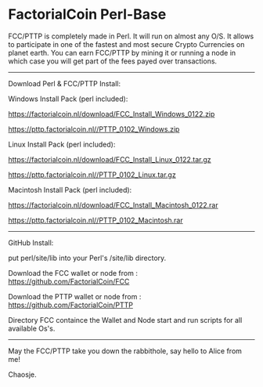 # FactorialCoin Perl-Base

FCC/PTTP is completely made in Perl. It will run on almost any O/S.
It allows to participate in one of the fastest and most secure Crypto Currencies on planet earth.
You can earn FCC/PTTP by mining it or running a node in which case you will get part of the fees payed over transactions.

<hr>

Download Perl & FCC/PTTP Install:

Windows Install Pack (perl included):

  https://factorialcoin.nl/download/FCC_Install_Windows_0122.zip
  
  https://pttp.factorialcoin.nl//PTTP_0102_Windows.zip

Linux Install Pack (perl included):

  https://factorialcoin.nl/download/FCC_Install_Linux_0122.tar.gz
  
  https://pttp.factorialcoin.nl//PTTP_0102_Linux.tar.gz
  
Macintosh Install Pack (perl included):

  https://factorialcoin.nl/download/FCC_Install_Macintosh_0122.rar
  
  https://pttp.factorialcoin.nl//PTTP_0102_Macintosh.rar
  
<hr>

GitHub Install:

put perl/site/lib into your Perl's /site/lib directory.

Download the FCC wallet or node from :  https://github.com/FactorialCoin/FCC

Download the PTTP wallet or node from :  https://github.com/FactorialCoin/PTTP

Directory FCC containce the Wallet and Node start and run scripts for all available Os's.

<hr>

May the FCC/PTTP take you down the rabbithole, say hello to Alice from me!

Chaosje.
